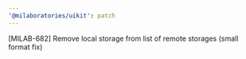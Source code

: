 ```yaml
---
'@milaboratories/uikit': patch
---
```


[MILAB-682] Remove local storage from list of remote storages (small format fix)
